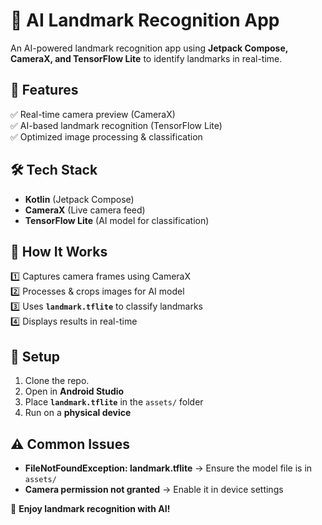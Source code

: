 # 📸 AI Landmark Recognition App  

An AI-powered landmark recognition app using **Jetpack Compose, CameraX, and TensorFlow Lite** to identify landmarks in real-time.  

## 🚀 Features  
✅ Real-time camera preview (CameraX)  
✅ AI-based landmark recognition (TensorFlow Lite)  
✅ Optimized image processing & classification  

## 🛠 Tech Stack  
- **Kotlin** (Jetpack Compose)  
- **CameraX** (Live camera feed)  
- **TensorFlow Lite** (AI model for classification)  

## 📸 How It Works  
1️⃣ Captures camera frames using CameraX  
2️⃣ Processes & crops images for AI model  
3️⃣ Uses **`landmark.tflite`** to classify landmarks  
4️⃣ Displays results in real-time  

## 🔧 Setup  
1. Clone the repo.
2. Open in **Android Studio**  
3. Place **`landmark.tflite`** in the `assets/` folder  
4. Run on a **physical device**  

## ⚠️ Common Issues  
- **FileNotFoundException: landmark.tflite** → Ensure the model file is in `assets/`  
- **Camera permission not granted** → Enable it in device settings  

🚀 **Enjoy landmark recognition with AI!**
